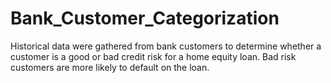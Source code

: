 # Bank_Customer_Categorization
Historical data were gathered from bank customers to determine whether a customer is a good or bad credit risk for a home equity loan. Bad risk customers are more likely to default on the loan.
